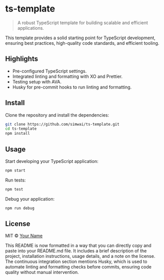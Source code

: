 # ts-template

> A robust TypeScript template for building scalable and efficient applications.

This template provides a solid starting point for TypeScript development, ensuring best practices, high-quality code standards, and efficient tooling.

## Highlights

- Pre-configured TypeScript settings.
- Integrated linting and formatting with XO and Prettier.
- Testing setup with AVA.
- Husky for pre-commit hooks to run linting and formatting.

## Install

Clone the repository and install the dependencies:

```sh
git clone https://github.com/simwai/ts-template.git 
cd ts-template 
npm install
```

## Usage

Start developing your TypeScript application:

```sh
npm start
```

Run tests:

```sh
npm test
```

Debug your application:

```sh
npm run debug
```

## License

MIT © [Your Name](https://yourwebsite.com)

This README is now formatted in a way that you can directly copy and paste into your README.md file. It includes a brief description of the project, installation instructions, usage details, and a note on the license. The continuous integration section mentions Husky, which is used to automate linting and formatting checks before commits, ensuring code quality without manual intervention.